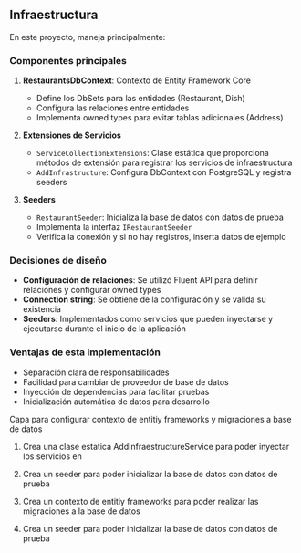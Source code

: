 ## Infraestructura

En este proyecto, maneja principalmente:

### Componentes principales

1. **RestaurantsDbContext**: Contexto de Entity Framework Core

    - Define los DbSets para las entidades (Restaurant, Dish)
    - Configura las relaciones entre entidades
    - Implementa owned types para evitar tablas adicionales (Address)

2. **Extensiones de Servicios**

    - `ServiceCollectionExtensions`: Clase estática que proporciona métodos de extensión para registrar los servicios de
      infraestructura
    - `AddInfrastructure`: Configura DbContext con PostgreSQL y registra seeders

3. **Seeders**
    - `RestaurantSeeder`: Inicializa la base de datos con datos de prueba
    - Implementa la interfaz `IRestaurantSeeder`
    - Verifica la conexión y si no hay registros, inserta datos de ejemplo

### Decisiones de diseño

- **Configuración de relaciones**: Se utilizó Fluent API para definir relaciones y configurar owned types
- **Connection string**: Se obtiene de la configuración y se valida su existencia
- **Seeders**: Implementados como servicios que pueden inyectarse y ejecutarse durante el inicio de la aplicación

### Ventajas de esta implementación

- Separación clara de responsabilidades
- Facilidad para cambiar de proveedor de base de datos
- Inyección de dependencias para facilitar pruebas
- Inicialización automática de datos para desarrollo

Capa para configurar contexto de entitiy frameworks y migraciones a base de datos

1. Crea una clase estatica AddInfraestructureService para poder inyectar los servicios en

2. Crea un seeder para poder inicializar la base de datos con datos de prueba

3. Crea un contexto de entitiy frameworks para poder realizar las migraciones a la base de datos

4. Crea un seeder para poder inicializar la base de datos con datos de prueba
